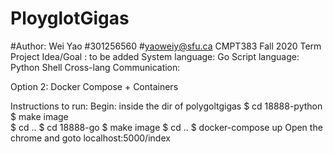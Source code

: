 # PloyglotGigas
#Author: Wei Yao
#301256560
#yaoweiy@sfu.ca
CMPT383 Fall 2020 Term Project
Idea/Goal :  to be added 
System language:   Go
Script language: Python Shell
Cross-lang Communication:

Option 2: Docker Compose + Containers

Instructions to run:
Begin: inside the dir of polygoltgigas
$ cd 18888-python
$ make image                       
$ cd ..
$ cd 18888-go
$ make image
$ cd ..
$ docker-compose up
Open the chrome and goto localhost:5000/index


